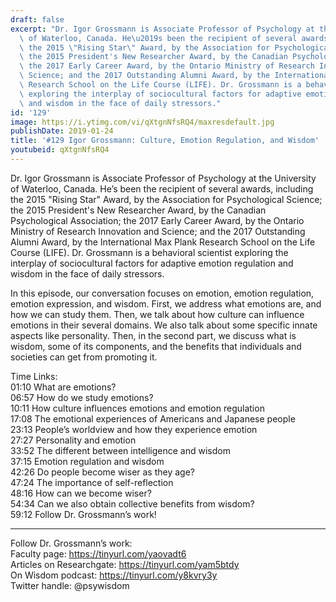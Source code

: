 ```yaml
---
draft: false
excerpt: "Dr. Igor Grossmann is Associate Professor of Psychology at the University\
  \ of Waterloo, Canada. He\u2019s been the recipient of several awards, including\
  \ the 2015 \"Rising Star\" Award, by the Association for Psychological Science;\
  \ the 2015 President's New Researcher Award, by the Canadian Psychological Association;\
  \ the 2017 Early Career Award, by the Ontario Ministry of Research Innovation and\
  \ Science; and the 2017 Outstanding Alumni Award, by the International Max Plank\
  \ Research School on the Life Course (LIFE). Dr. Grossmann is a behavioral scientist\
  \ exploring the interplay of sociocultural factors for adaptive emotion regulation\
  \ and wisdom in the face of daily stressors."
id: '129'
image: https://i.ytimg.com/vi/qXtgnNfsRQ4/maxresdefault.jpg
publishDate: 2019-01-24
title: '#129 Igor Grossmann: Culture, Emotion Regulation, and Wisdom'
youtubeid: qXtgnNfsRQ4
---
```

<div class="timelinks">

Dr. Igor Grossmann is Associate Professor of Psychology at the University of Waterloo, Canada. He’s been the recipient of several awards, including the 2015 "Rising Star" Award, by the Association for Psychological Science; the 2015 President's New Researcher Award, by the Canadian Psychological Association; the 2017 Early Career Award, by the Ontario Ministry of Research Innovation and Science; and the 2017 Outstanding Alumni Award, by the International Max Plank Research School on the Life Course (LIFE). Dr. Grossmann is a behavioral scientist exploring the interplay of sociocultural factors for adaptive emotion regulation and wisdom in the face of daily stressors.

In this episode, our conversation focuses on emotion, emotion regulation, emotion expression, and wisdom. First, we address what emotions are, and how we can study them. Then, we talk about how culture can influence emotions in their several domains. We also talk about some specific innate aspects like personality. Then, in the second part, we discuss what is wisdom, some of its components, and the benefits that individuals and societies can get from promoting it.

Time Links:  
<time>01:10</time> What are emotions?   
<time>06:57</time> How do we study emotions?                       
<time>10:11</time> How culture influences emotions and emotion regulation              
<time>17:08</time> The emotional experiences of Americans and Japanese people    
<time>23:13</time> People’s worldview and how they experience emotion        
<time>27:27</time> Personality and emotion           
<time>33:52</time> The different between intelligence and wisdom      
<time>37:15</time> Emotion regulation and wisdom  
<time>42:26</time> Do people become wiser as they age?  
<time>47:24</time> The importance of self-reflection  
<time>48:16</time> How can we become wiser?  
<time>54:34</time> Can we also obtain collective benefits from wisdom?  
<time>59:12</time> Follow Dr. Grossmann’s work!

---

Follow Dr. Grossmann’s work:  
Faculty page: https://tinyurl.com/yaovadt6  
Articles on Researchgate: https://tinyurl.com/yam5btdy  
On Wisdom podcast: https://tinyurl.com/y8kvry3y  
Twitter handle: @psywisdom
</div>

